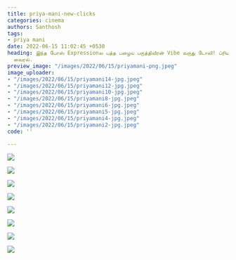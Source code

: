 ```yaml
---
title: priya-mani-new-clicks
categories: cinema
authors: Santhosh
tags:
- priya mani
date: 2022-06-15 11:02:45 +0530
heading: இந்த போஸ் Expressionல பத்த பழைய பருத்திவீரன் Vibe வருது டோலி! ப்ரியாமணி கிளிக்ஸ்
  வைரல்.
preview_image: "/images/2022/06/15/priyamani-png.jpeg"
image_uploader:
- "/images/2022/06/15/priyamani14-jpg.jpeg"
- "/images/2022/06/15/priyamani12-jpg.jpeg"
- "/images/2022/06/15/priyamani10-jpg.jpeg"
- "/images/2022/06/15/priyamani8-jpg.jpeg"
- "/images/2022/06/15/priyamani6-jpg.jpeg"
- "/images/2022/06/15/priyamani5-jpg.jpeg"
- "/images/2022/06/15/priyamani4-jpg.jpeg"
- "/images/2022/06/15/priyamani2-jpg.jpeg"
code: ''

---
```

![](/images/2022/06/15/priyamani10-jpg.jpeg)

![](/images/2022/06/15/priyamani8-jpg.jpeg)

![](/images/2022/06/15/priyamani12-jpg.jpeg)

![](/images/2022/06/15/priyamani6-jpg.jpeg)

![](/images/2022/06/15/priyamani2-jpg.jpeg)

![](/images/2022/06/15/priyamani5-jpg.jpeg)

![](/images/2022/06/15/priyamani14-jpg.jpeg)

![](/images/2022/06/15/priyamani4-jpg.jpeg)
